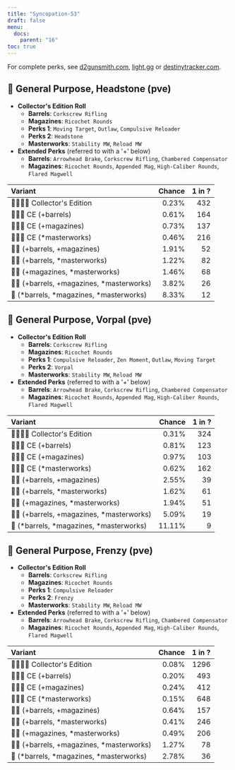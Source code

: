 ```yaml
---
title: "Syncopation-53"
draft: false
menu:
  docs:
    parent: "16"
toc: true
---
```


For complete perks, see [d2gunsmith.com](https://d2gunsmith.com/w/2856514843), [light.gg](https://www.light.gg/db/items/2856514843) or [destinytracker.com](https://destinytracker.com/destiny-2/db/items/2856514843).



## 👾 General Purpose, Headstone (pve)



* **Collector's Edition Roll**
  * **Barrels**: `Corkscrew Rifling`
  * **Magazines**: `Ricochet Rounds`
  * **Perks 1**: `Moving Target`, `Outlaw`, `Compulsive Reloader`
  * **Perks 2**: `Headstone`
  * **Masterworks**: `Stability MW`, `Reload MW`
* **Extended Perks** (referred to with a '+' below)
  * **Barrels**: `Arrowhead Brake`, `Corkscrew Rifling`, `Chambered Compensator`
  * **Magazines**: `Ricochet Rounds`, `Appended Mag`, `High-Caliber Rounds`, `Flared Magwell`

| Variant | Chance | 1 in ? |
|:-|-:|-:|
| 👾👾👾🌟 Collector's Edition | 0.23% | 432 |
| 👾👾👾 CE (+barrels) | 0.61% | 164 |
| 👾👾👾 CE (+magazines) | 0.73% | 137 |
| 👾👾👾 CE (*masterworks) | 0.46% | 216 |
| 👾👾 (+barrels, +magazines) | 1.91% | 52 |
| 👾👾 (+barrels, *masterworks) | 1.22% | 82 |
| 👾👾 (+magazines, *masterworks) | 1.46% | 68 |
| 👾👾 (+barrels, +magazines, *masterworks) | 3.82% | 26 |
| 👾 (*barrels, *magazines, *masterworks) | 8.33% | 12 |

## 👾 General Purpose, Vorpal (pve)



* **Collector's Edition Roll**
  * **Barrels**: `Corkscrew Rifling`
  * **Magazines**: `Ricochet Rounds`
  * **Perks 1**: `Compulsive Reloader`, `Zen Moment`, `Outlaw`, `Moving Target`
  * **Perks 2**: `Vorpal`
  * **Masterworks**: `Stability MW`, `Reload MW`
* **Extended Perks** (referred to with a '+' below)
  * **Barrels**: `Arrowhead Brake`, `Corkscrew Rifling`, `Chambered Compensator`
  * **Magazines**: `Ricochet Rounds`, `Appended Mag`, `High-Caliber Rounds`, `Flared Magwell`

| Variant | Chance | 1 in ? |
|:-|-:|-:|
| 👾👾👾🌟 Collector's Edition | 0.31% | 324 |
| 👾👾👾 CE (+barrels) | 0.81% | 123 |
| 👾👾👾 CE (+magazines) | 0.97% | 103 |
| 👾👾👾 CE (*masterworks) | 0.62% | 162 |
| 👾👾 (+barrels, +magazines) | 2.55% | 39 |
| 👾👾 (+barrels, *masterworks) | 1.62% | 61 |
| 👾👾 (+magazines, *masterworks) | 1.94% | 51 |
| 👾👾 (+barrels, +magazines, *masterworks) | 5.09% | 19 |
| 👾 (*barrels, *magazines, *masterworks) | 11.11% | 9 |

## 👾 General Purpose, Frenzy (pve)



* **Collector's Edition Roll**
  * **Barrels**: `Corkscrew Rifling`
  * **Magazines**: `Ricochet Rounds`
  * **Perks 1**: `Compulsive Reloader`
  * **Perks 2**: `Frenzy`
  * **Masterworks**: `Stability MW`, `Reload MW`
* **Extended Perks** (referred to with a '+' below)
  * **Barrels**: `Arrowhead Brake`, `Corkscrew Rifling`, `Chambered Compensator`
  * **Magazines**: `Ricochet Rounds`, `Appended Mag`, `High-Caliber Rounds`, `Flared Magwell`

| Variant | Chance | 1 in ? |
|:-|-:|-:|
| 👾👾👾🌟 Collector's Edition | 0.08% | 1296 |
| 👾👾👾 CE (+barrels) | 0.20% | 493 |
| 👾👾👾 CE (+magazines) | 0.24% | 412 |
| 👾👾👾 CE (*masterworks) | 0.15% | 648 |
| 👾👾 (+barrels, +magazines) | 0.64% | 157 |
| 👾👾 (+barrels, *masterworks) | 0.41% | 246 |
| 👾👾 (+magazines, *masterworks) | 0.49% | 206 |
| 👾👾 (+barrels, +magazines, *masterworks) | 1.27% | 78 |
| 👾 (*barrels, *magazines, *masterworks) | 2.78% | 36 |

